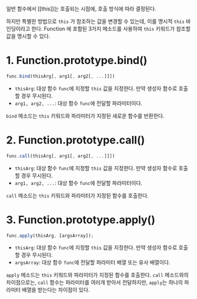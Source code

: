 일반 함수에서 [[this]]는 호출되는 시점에, 호출 방식에 따라 결정된다.

하지만 특별한 방법으로 `this` 가 참조하는 값을 변경할 수 있는데, 이를 명시적 `this` 바인딩이라고 한다. Function 에 포함된 3가지 메소드를 사용하여 `this` 키워드가 참조할 값을 명시할 수 있다.

# 1. Function.prototype.bind()

```javascript
func.bind(thisArg[, arg1[, arg2[, ...]]])
```

- `thisArg`: 대상 함수 `func`에 지정할 `this` 값을 지정한다. 만약 생성자 함수로 호출할 경우 무시된다.
- `arg1, arg2, ...`: 대상 함수 `func`에 전달할 파라미터이다.

`bind` 메소드는 `this` 키워드와 파라미터가 지정된 새로운 함수를 반환한다.
# 2. Function.prototype.call()

```javascript
func.call(thisArg[, arg1[, arg2[, ...]]])
```

- `thisArg`: 대상 함수 `func`에 지정할 `this` 값을 지정한다. 만약 생성자 함수로 호출할 경우 무시된다.
- `arg1, arg2, ...`: 대상 함수 `func`에 전달할 파라미터이다.

`call` 메소드는 `this` 키워드와 파라미터가 지정된 함수를 호출한다.
# 3. Function.prototype.apply()

```javascript
func.apply(thisArg, [argsArray]);
```

- `thisArg`: 대상 함수 `func`에 지정할 `this` 값을 지정한다. 만약 생성자 함수로 호출할 경우 무시된다.
- `argsArray`: 대상 함수 `func`에 전달할 파라미터 배열 또는 유사 배열이다.

`apply` 메소드는 `this` 키워드와 파라미터가 지정된 함수를 호출한다. `call` 메소드와의 차이점으로는, `call` 함수는 파라미터를 여러개 받아서 전달하지만, `apply`는 하나의 파라미터 배열을 받는다는 차이점이 있다.
